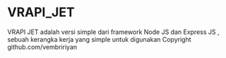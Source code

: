 # VRAPI_JET
VRAPI JET adalah versi simple dari framework Node JS dan Express JS , sebuah kerangka kerja yang simple untuk digunakan
Copyright github.com/vembririyan
